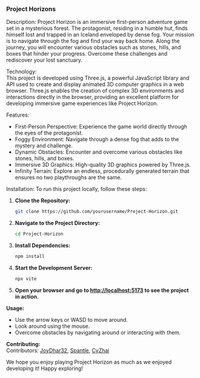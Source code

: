 ### Project Horizons

Description: 
Project Horizon is an immersive first-person adventure game set in a mysterious forest. The protagonist, residing in a humble hut, finds himself lost and trapped in an Iceland enveloped by dense fog. Your mission is to navigate through the fog and find your way back home. Along the journey, you will encounter various obstacles such as stones, hills, and boxes that hinder your progress. Overcome these challenges and rediscover your lost sanctuary.

Technology:  
This project is developed using Three.js, a powerful JavaScript library and API used to create and display animated 3D computer graphics in a web browser. Three.js enables the creation of complex 3D environments and interactions directly in the browser, providing an excellent platform for developing immersive game experiences like Project Horizon.

Features:  
- First-Person Perspective: Experience the game world directly through the eyes of the protagonist.
- Foggy Environment: Navigate through a dense fog that adds to the mystery and challenge.
- Dynamic Obstacles: Encounter and overcome various obstacles like stones, hills, and boxes.
- Immersive 3D Graphics: High-quality 3D graphics powered by Three.js.
- Infinity Terrain: Explore an endless, procedurally generated terrain that ensures no two playthroughs are the same.

Installation:
To run this project locally, follow these steps:

1. **Clone the Repository:**
    ```bash
    git clone https://github.com/yourusername/Project-Horizon.git
    ```
   
2. **Navigate to the Project Directory:**
    ```bash
    cd Project-Horizon
    ```
   
3. **Install Dependencies:**
    ```bash
    npm install
    ```
   
4. **Start the Development Server:**
    ```bash
    npx vite
    ```
   
5. **Open your browser and go to [http://localhost:5173](http://localhost:5173) to see the project in action.**

**Usage:**  
- Use the arrow keys or WASD to move around.
- Look around using the mouse.
- Overcome obstacles by navigating around or interacting with them.

**Contributing:**  
Contributors: [JoyDhar32](https://github.com/JoyDhar32), [Spantle](https://github.com/Spantle), [CyZhai](https://github.com/CyZhai)

We hope you enjoy playing Project Horizon as much as we enjoyed developing it! Happy exploring!
